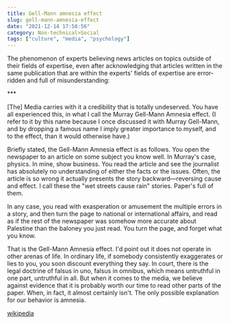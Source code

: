 ```yaml
---
title: Gell-Mann amnesia effect
slug: gell-mann-amnesia-effect
date: "2021-12-14 17:58:56"
category: Non-technical>Social
tags: ["culture", "media", "psychology"]
---
```


The phenomenon of experts believing news articles on topics outside of their
fields of expertise, even after acknowledging that articles written in the same
publication that are within the experts' fields of expertise are error-ridden
and full of misunderstanding:

\*\*\*

[The] Media carries with it a credibility that is totally undeserved. You have all
experienced this, in what I call the Murray Gell-Mann Amnesia effect. (I refer
to it by this name because I once discussed it with Murray Gell-Mann, and by
dropping a famous name I imply greater importance to myself, and to the effect,
than it would otherwise have.)

Briefly stated, the Gell-Mann Amnesia effect is as follows. You open the
newspaper to an article on some subject you know well. In Murray's case,
physics. In mine, show business. You read the article and see the journalist has
absolutely no understanding of either the facts or the issues. Often, the
article is so wrong it actually presents the story backward—reversing cause and
effect. I call these the "wet streets cause rain" stories. Paper's full of them.

In any case, you read with exasperation or amusement the multiple errors in a
story, and then turn the page to national or international affairs, and read as
if the rest of the newspaper was somehow more accurate about Palestine than the
baloney you just read. You turn the page, and forget what you know.

That is the Gell-Mann Amnesia effect. I'd point out it does not operate in other
arenas of life. In ordinary life, if somebody consistently exaggerates or lies
to you, you soon discount everything they say. In court, there is the legal
doctrine of falsus in uno, falsus in omnibus, which means untruthful in one
part, untruthful in all. But when it comes to the media, we believe against
evidence that it is probably worth our time to read other parts of the paper.
When, in fact, it almost certainly isn't. The only possible explanation for our
behavior is amnesia.

[wikipedia](https://en.wikipedia.org/wiki/Michael_Crichton#Why_Speculate?)
